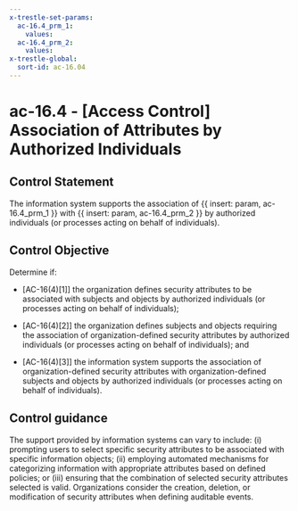 ```yaml
---
x-trestle-set-params:
  ac-16.4_prm_1:
    values:
  ac-16.4_prm_2:
    values:
x-trestle-global:
  sort-id: ac-16.04
---
```


# ac-16.4 - \[Access Control\] Association of Attributes by Authorized Individuals

## Control Statement

The information system supports the association of {{ insert: param, ac-16.4_prm_1 }} with {{ insert: param, ac-16.4_prm_2 }} by authorized individuals (or processes acting on behalf of individuals).

## Control Objective

Determine if:

- \[AC-16(4)[1]\] the organization defines security attributes to be associated with subjects and objects by authorized individuals (or processes acting on behalf of individuals);

- \[AC-16(4)[2]\] the organization defines subjects and objects requiring the association of organization-defined security attributes by authorized individuals (or processes acting on behalf of individuals); and

- \[AC-16(4)[3]\] the information system supports the association of organization-defined security attributes with organization-defined subjects and objects by authorized individuals (or processes acting on behalf of individuals).

## Control guidance

The support provided by information systems can vary to include: (i) prompting users to select specific security attributes to be associated with specific information objects; (ii) employing automated mechanisms for categorizing information with appropriate attributes based on defined policies; or (iii) ensuring that the combination of selected security attributes selected is valid. Organizations consider the creation, deletion, or modification of security attributes when defining auditable events.
